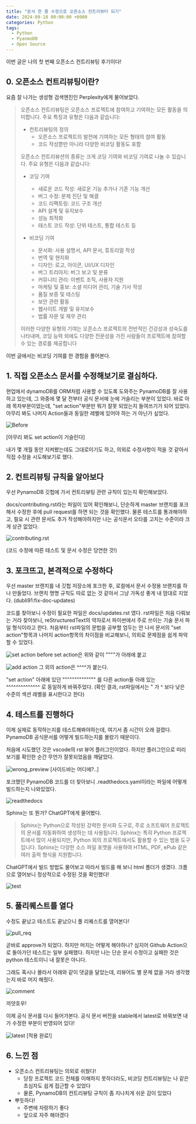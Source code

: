 ```yaml
---
title: "문서 한 줄 수정으로 오픈소스 컨트리뷰터 되기" 
date: 2024-09-10 00:00:00 +0900 
categories: Python
tags:
  - Python
  - PyanmoDB
  - Open Source
---
```


이번 글은 나의 첫 번째 오픈소스 컨트리뷰팅 후기이다!

## 0. 오픈소스 컨트리뷰팅이란?

요즘 잘 나가는 생성형 검색엔진인 Perplexity에게 물어보았다.

> 오픈소스 컨트리뷰팅은 오픈소스 프로젝트에 참여하고 기여하는 모든 활동을 의미합니다. 주요 특징과 유형은 다음과 같습니다:
> - 컨트리뷰팅의 정의
>   - 오픈소스 프로젝트의 발전에 기여하는 모든 형태의 참여 활동
>   - 코드 작성뿐만 아니라 다양한 비코딩 활동도 포함
>
> 오픈소스 컨트리뷰션의 종류는 크게 코딩 기여와 비코딩 기여로 나눌 수 있습니다. 주요 유형은 다음과 같습니다:
> - 코딩 기여
>   - 새로운 코드 작성: 새로운 기능 추가나 기존 기능 개선
>   - 버그 수정: 문제 진단 및 해결
>   - 코드 리팩토링: 코드 구조 개선
>   - API 설계 및 유지보수
>   - 성능 최적화
>   - 테스트 코드 작성: 단위 테스트, 통합 테스트 등
>
> - 비코딩 기여
>   - 문서화: 사용 설명서, API 문서, 튜토리얼 작성
>   - 번역 및 현지화
>   - 디자인: 로고, 아이콘, UI/UX 디자인
>   - 버그 트리아지: 버그 보고 및 분류
>   - 커뮤니티 관리: 이벤트 조직, 사용자 지원
>   - 마케팅 및 홍보: 소셜 미디어 관리, 기술 기사 작성
>   - 품질 보증 및 테스팅
>   - 보안 관련 활동
>   - 웹사이트 개발 및 유지보수
>   - 법률 자문 및 재무 관리
> 
> 이러한 다양한 유형의 기여는 오픈소스 프로젝트의 전반적인 건강성과 성숙도를 나타내며, 코딩 능력 외에도 다양한 전문성을 가진 사람들이 프로젝트에 참여할 수 있는 경로를 제공합니다

이번 글에서는 비코딩 기여를 한 경험을 풀어본다.

## 1. 직접 오픈소스 문서를 수정해보기로 결심하다.
현업에서 dynamoDB를 ORM처럼 사용할 수 있도록 도와주는 PynamoDB를 잘 사용하고 있는데, 그 와중에 몇 달 전부터 공식 문서에 눈에 거슬리는 부분이 있었다. 바로 아래 목차부분이었는데, "set  action"부분만 뭐가 잘못 되었는지 들여쓰기가 되어 있었다. 아무리 봐도 나머지 Action들과 동일한 레벨에 있어야 하는 거 아닌가 싶었다.

![Before](https://github.com/dubli91/dubli91.github.io/blob/master/_posts/images/240910/before.png?raw=true)

[아무리 봐도 set action이 거슬린다]

내가 몇 개월 동안 지켜봤는데도 그대로이기도 하고, 의외로 수정사항이 적을 것 같아서 직접 수정을 시도해보기로 했다. 

## 2. 컨트리뷰팅 규칙을 알아보다
우선 PynamoDB 깃헙에 가서 컨트리뷰팅 관련 규칙이 있는지 확인해보았다. 

docs/contributing.rst라는 파일이 있어 확인해보니, 단순하게 master 브랜치를 포크해서 수정한 후에 pull request를 하면 되는 것을 확인했다. 물론 테스트를 통과해야하고, 필요 시 관련 문서도 추가 작성해야하지만 나는 공식문서 오타를 고치는 수준이라 크게 상관 없었다.

![contributing.rst](https://github.com/dubli91/dubli91.github.io/blob/master/_posts/images/240910/contributing.png?raw=true)

(코드 수정에 따른 테스트 및 문서 수정은 당연한 것!)

## 3. 포크뜨고, 본격적으로 수정하다
우선 master 브랜치를 내 깃헙 저장소에 포크한 후, 로컬에서 문서 수정용 브랜치를 하나 만들었다. 브랜치 명명 규칙도 따로 없는 것 같아서 그냥 가독성 좋게 내 맘대로 지었다. (dubli91:fix-doc-updates)

코드를 찾아보니 수정이 필요한 파일은 docs/updates.rst 였다. rst파일은 처음 다뤄보는 거라 찾아보니, reStructuredText의 약자로서 파이썬에서 주로 쓰이는 기술 문서 파일 형식이라고 한다.
처음부터 rst파일의 문법을 공부할 엄두는 안 나서 문서의 "set action"항목과 나머지 action항목의 차이점을 비교해보니, 의외로 문제점을 쉽게 파악할 수 있었다.

![set action before](https://github.com/dubli91/dubli91.github.io/blob/master/_posts/images/240910/set_action_before.png?raw=true)
set action은 위와 같이 """"가 아래에 붙고

![add action](https://github.com/dubli91/dubli91.github.io/blob/master/_posts/images/240910/add_action.png?raw=true)
그 외의 action은 ^^^^가 붙는다. 

"set action" 아래에 있던 """""""""""""" 를 다른 action들 아래 있는 ^^^^^^^^^^^^^^ 로 동일하게 바꿔주었다.
(확인 결과, rst파일에서는 " 가 ^ 보다 낮은 수준의 섹션 레벨을 표시한다고 한다)

## 4. 테스트를 진행하다
이제 실제로 동작하는지를 테스트해봐야하는데, 여기서 좀 시간이 오래 걸렸다. PynamoDB 공식문서를 어떻게 빌드하는지를 몰랐기 때문이다.

처음에 시도했던 것은 vscode의 rst 뷰어 플러그인이었다. 하지만 플러그인으로 미리보기를 확인한 순간 무언가 잘못되었음을 깨달았다.

![wrong_preview](https://github.com/dubli91/dubli91.github.io/blob/master/_posts/images/240910/wrong_preview.png?raw=true)
[사이드바는 어디에?..]

포크했던 PynamoDB 코드를 더 찾아보니 .readthedocs.yaml이라는 파일에 어떻게 빌드하는지 나와있었다. 

![readthedocs](https://github.com/dubli91/dubli91.github.io/blob/master/_posts/images/240910/readthedocs.png?raw=true)

Sphinx는 또 뭔가? ChatGPT에게 물어봤다.

> Sphinx는 Python으로 작성된 강력한 문서화 도구로, 주로 소프트웨어 프로젝트의 문서를 자동화하여 생성하는 데 사용됩니다. Sphinx는 특히 Python 프로젝트에서 많이 사용되지만, Python 외의 프로젝트에서도 활용할 수 있는 범용 도구입니다. Sphinx는 다양한 소스 파일 포맷을 사용하여 HTML, PDF, ePub 같은 여러 출력 형식을 지원합니다.

ChatGPT에서 빌드 방법도 물어보고 따라서 빌드를 해 보니 html 폴더가 생겼다. 크롬으로 열어보니 정상적으로 수정된 것을 확인했다!

![test](https://github.com/dubli91/dubli91.github.io/blob/master/_posts/images/240910/test.png?raw=true)


## 5. 풀리퀘스트를 열다
수정도 끝났고 테스트도 끝났으니 풀 리퀘스트를 열어본다!

![pull_req](https://github.com/dubli91/dubli91.github.io/blob/master/_posts/images/240910/pull_req.png?raw=true)

곧바로 approve가 되었다. 하지만 머지는 어떻게 해야하나? 심지어 Github Action으로 돌아가던 테스트는 일부 실패했다. 하지만 나는 단순 문서 수정이고 실패한 것은 python 테스트이니 내 잘못은 아니다.

그래도 혹시나 몰라서 아래와 같이 댓글을 달았는데, 리뷰어도 별 문제 없을 거라 생각했는지 바로 머지 해줬다.

![comment](https://github.com/dubli91/dubli91.github.io/blob/master/_posts/images/240910/comment.png?raw=true)

끼얏호우!

이제 공식 문서를 다시 들어가본다. 공식 문서 버전을 stable에서 latest로 바꿔보면 내가 수정한 부분이 반영되어 있다!

![latest](https://github.com/dubli91/dubli91.github.io/blob/master/_posts/images/240910/latest.png?raw=true)
[적용 완료!]

## 6. 느낀 점

- 오픈소스 컨트리뷰팅는 의외로 쉬웠다!
  - 당장 프로젝트 코드 전체를 이해하지 못하더라도, 비코딩 컨트리뷰팅는 나 같은 초심자도 쉽게 접근할 수 있었다
  - 물론, PynamoDB의 컨트리뷰팅 규칙이 좀 지나치게 쉬운 감이 있었다
- 뿌듯하다!
  - 주변에 자랑하기 좋다
  - 앞으로 자주 해야겠다